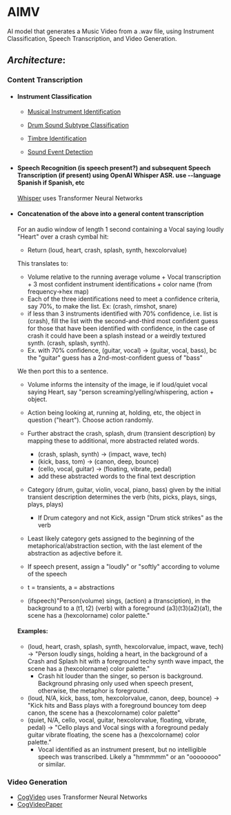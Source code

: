# AIMV
AI model that generates a Music Video from a .wav file, using Instrument Classification, Speech Transcription, and Video Generation. 
## *Architecture*:
### Content Transcription
  - #### **Instrument Classification**
    - [Musical Instrument Identification](https://www.mdpi.com/1424-8220/22/8/3033/pdf?version=1650009477)
    
    - [Drum Sound Subtype Classification](https://www.researchgate.net/publication/41538774_Classification_of_snare_drum_sounds_using_neural_networks)
    
    - [Timbre Identification](https://iopscience.iop.org/article/10.1088/1742-6596/1856/1/012006/pdf)
    
    - [Sound Event Detection](https://arxiv.org/pdf/2107.05463)
    
  - #### Speech Recognition (is speech present?) and subsequent Speech Transcription (if present) using OpenAI Whisper ASR. use --language Spanish if Spanish, etc
    [Whisper](https://github.com/openai/whisper) uses Transformer Neural Networks
    
  - #### Concatenation of the above into a general content transcription
    For an audio window of length 1 second containing a Vocal saying loudly "Heart" over a crash cymbal hit:
      - Return (loud, heart, crash, splash, synth, hexcolorvalue)
 
    This translates to:
      -   Volume relative to the running average volume + Vocal transcription + 3 most confident instrument identifications + color name (from frequency->hex map)
      -   Each of the three identifications need to meet a confidence criteria, say 70%, to make the list. Ex: (crash, rimshot, snare) 
      - if less than 3 instruments identified with 70% confidence, i.e. list is (crash), fill the list with the second-and-third most confident guess for those that have been identified with confidence, in the case of crash it could have been a splash instead or a weirdly textured synth. (crash, splash, synth).    
      - Ex. with 70% confidence, (guitar, vocal) -> (guitar, vocal, bass), bc the "guitar" guess has a 2nd-most-confident guess of "bass"
  
    We then port this to a sentence. 
    
      - Volume informs the intensity of the image, ie if loud/quiet vocal saying Heart, say "person screaming/yelling/whispering, action + object.
     
      - Action being looking at, running at, holding, etc, the object in question ("heart"). Choose action randomly. 
    
      - Further abstract the crash, splash, drum (transient description) by mapping these to additional, more abstracted related words. 
 
        - (crash, splash, synth) -> (impact, wave, tech)
        - (kick, bass, tom) -> (canon, deep, bounce)
        - (cello, vocal, guitar) -> (floating, vibrate, pedal)
        - add these abstracted words to the final text description

      - Category (drum, guitar, violin, vocal, piano, bass) given by the initial transient description determines the verb (hits, picks, plays, sings, plays, plays)
        - If Drum category and not Kick, assign "Drum stick strikes" as the verb
      - Least likely category gets assigned to the beginning of the metaphorical/abstraction section, with the last element of the abstraction as adjective before it.
      - If speech present, assign a "loudly" or "softly" according to volume of the speech
      - t = transients, a = abstractions
      - (ifspeech)"Person(volume) sings, (action) a (transciption), in the background to a (t1, t2) (verb) with a foreground (a3)(t3)(a2)(a1), the scene has a (hexcolorname) color palette."

    #### Examples:
      - (loud, heart, crash, splash, synth, hexcolorvalue, impact, wave, tech) -> "Person loudly sings, holding a heart, in the background of a Crash and Splash hit with a foreground techy synth wave impact, the scene has a (hexcolorname) color palette."
        - Crash hit louder than the singer, so person is background. Background phrasing only used when speech present, otherwise, the metaphor is foreground. 
      - (loud, N/A, kick, bass, tom, hexcolorvalue, canon, deep, bounce) -> "Kick hits and Bass plays with a foreground bouncey tom deep canon, the scene has a (hexcolorname) color palette"
      - (quiet, N/A, cello, vocal, guitar, hexcolorvalue, floating, vibrate, pedal) -> "Cello plays and Vocal sings with a foreground pedaly guitar vibrate floating, the scene has a (hexcolorname) color palette."  
        - Vocal identified as an instrument present, but no intelligible speech was transcribed. Likely a "hmmmmm" or an "oooooooo" or similar.

### **Video Generation**
  - [CogVideo](https://github.com/THUDM/CogVideo) uses Transformer Neural Networks
  - [CogVideoPaper](https://github.com/THUDM/CogVideo)
